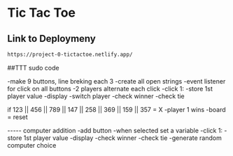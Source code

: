 # Tic Tac Toe

## Link to Deploymeny

```bash
https://project-0-tictactoe.netlify.app/
```

##TTT sudo code

-make 9 buttons, line breking each 3
-create all open strings
-event listener for click on all buttons
-2 players alternate each click
-click 1:
    -store 1st player value
    -display
    -switch player
    -check winner
    -check tie

if 123 || 456 || 789 || 147 || 258 || 369 || 159 || 357 = X
    -player 1 wins
    -board = reset

----- computer addition
-add button 
-when selected set a variable 
-click 1:
    -store 1st player value
    -display
    -check winner
    -check tie
    -generate random computer choice
    
